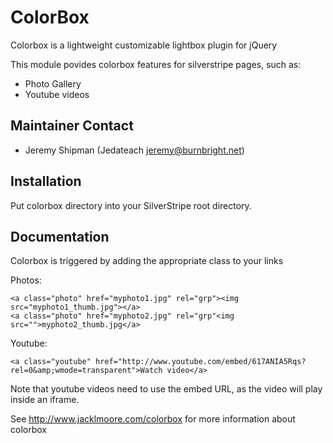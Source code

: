 # ColorBox

Colorbox is a lightweight customizable lightbox plugin for jQuery

This module povides colorbox features for silverstripe pages, such as:

 * Photo Gallery
 * Youtube videos

## Maintainer Contact

 * Jeremy Shipman (Jedateach jeremy@burnbright.net)

## Installation

Put colorbox directory into your SilverStripe root directory.

## Documentation

Colorbox is triggered by adding the appropriate class to your links

Photos:

	<a class="photo" href="myphoto1.jpg" rel="grp"><img src="myphoto1_thumb.jpg"></a>
	<a class="photo" href="myphoto2.jpg" rel="grp"<img src="">myphoto2_thumb.jpg</a>


Youtube:

	<a class="youtube" href="http://www.youtube.com/embed/617ANIA5Rqs?rel=0&amp;wmode=transparent">Watch video</a>

Note that youtube videos need to use the embed URL, as the video will play inside an iframe.

See http://www.jacklmoore.com/colorbox for more information about colorbox
